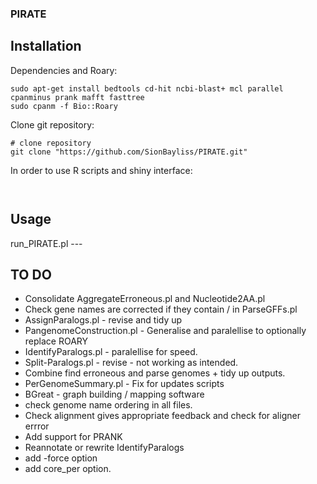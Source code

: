 ### PIRATE

## Installation 


Dependencies and Roary:

```
sudo apt-get install bedtools cd-hit ncbi-blast+ mcl parallel cpanminus prank mafft fasttree
sudo cpanm -f Bio::Roary

```

Clone git repository:

```
# clone repository
git clone "https://github.com/SionBayliss/PIRATE.git"

```

In order to use R scripts and shiny interface: 
``` 


```

## Usage 

run_PIRATE.pl ---

## TO DO
- Consolidate AggregateErroneous.pl and Nucleotide2AA.pl
- Check gene names are corrected if they contain \/ in ParseGFFs.pl
- AssignParalogs.pl - revise and tidy up
- PangenomeConstruction.pl - Generalise and paralellise to optionally replace ROARY
- IdentifyParalogs.pl - paralellise for speed.
- Split-Paralogs.pl - revise - not working as intended.
- Combine find erroneous and parse genomes + tidy up outputs. 
- PerGenomeSummary.pl - Fix for updates scripts
- BGreat - graph building / mapping software
- check genome name ordering in all files. 
- Check alignment gives appropriate feedback and check for aligner errror
- Add support for PRANK
- Reannotate or rewrite IdentifyParalogs
- add -force option
- add core_per option.

